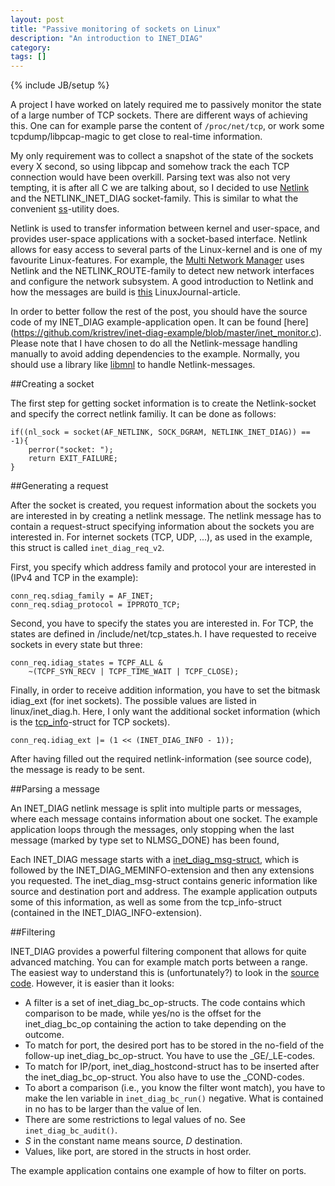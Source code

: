 ```yaml
---
layout: post
title: "Passive monitoring of sockets on Linux"
description: "An introduction to INET_DIAG"
category: 
tags: []
---
```

{% include JB/setup %}

A project I have worked on lately required me to passively monitor the state of
a large number of TCP sockets. There are different ways of achieving this. One
can for example parse the content of `/proc/net/tcp`, or work some
tcpdump/libpcap-magic to get close to real-time information.

My only requirement was to collect a snapshot of the state of the sockets every
X second, so using libpcap and somehow track the each TCP connection would have
been overkill. Parsing text was also not very tempting, it is after all C we are
talking about, so I decided to use [Netlink](http://linux.die.net/man/7/netlink)
and the NETLINK_INET_DIAG socket-family. This is similar to what the convenient
[ss](http://linux.die.net/man/8/ss)-utility does. 

Netlink is used to transfer information between kernel and user-space, and
provides user-space applications with a socket-based interface.  Netlink allows
for easy access to several parts of the Linux-kernel and is one of my favourite
Linux-features. For example, the [Multi Network
Manager](https://github.com/kristrev/multi) uses Netlink and the
NETLINK_ROUTE-family to detect new network interfaces and configure the network
subsystem. A good introduction to Netlink and how the messages are build is
[this](http://www.linuxjournal.com/article/7356) LinuxJournal-article.

In order to better follow the rest of the post, you should have the source code
of my INET_DIAG example-application open. It can be found [here]
(https://github.com/kristrev/inet-diag-example/blob/master/inet_monitor.c).
Please note that I have chosen to do all the Netlink-message handling manually
to avoid adding dependencies to the example. Normally, you should use a library
like [libmnl](http://netfilter.org/projects/libmnl/) to handle Netlink-messages.

##Creating a socket

The first step for getting socket information is to create the Netlink-socket
and specify the correct netlink familiy. It can be done as follows:

    if((nl_sock = socket(AF_NETLINK, SOCK_DGRAM, NETLINK_INET_DIAG)) == -1){
        perror("socket: ");
        return EXIT_FAILURE;
    }


##Generating a request

After the socket is created, you request information about the sockets you are
interested in by creating a netlink message. The netlink message has to contain
a request-struct specifying information about the sockets you are interested in.
For internet sockets (TCP, UDP, ...), as used in the example, this struct is
called `inet_diag_req_v2`.

First, you specify which address family and protocol your are interested in
(IPv4 and TCP in the example):

    conn_req.sdiag_family = AF_INET;
    conn_req.sdiag_protocol = IPPROTO_TCP;

Second, you have to specify the states you are interested in. For TCP, the
states are defined in /include/net/tcp_states.h. I have requested to receive
sockets in every state but three:

    conn_req.idiag_states = TCPF_ALL & 
        ~(TCPF_SYN_RECV | TCPF_TIME_WAIT | TCPF_CLOSE);

Finally, in order to receive addition information, you have to set the bitmask
idiag_ext (for inet sockets). The possible values are listed in
linux/inet_diag.h. Here, I only want the additional socket information (which is
the
[tcp_info](http://lxr.free-electrons.com/source/include/uapi/linux/tcp.h#L148)-struct
for TCP sockets).

    conn_req.idiag_ext |= (1 << (INET_DIAG_INFO - 1));

After having filled out the required netlink-information (see source code), the
message is ready to be sent.

##Parsing a message

An INET_DIAG netlink message is split into multiple parts or messages, where
each message contains information about one socket. The example application
loops through the messages, only stopping when the last message (marked by type
set to  NLMSG_DONE) has been found,

Each INET_DIAG message starts with a
[inet_diag_msg-struct](http://lxr.free-electrons.com/source/include/uapi/linux/inet_diag.h),
which is followed by the INET_DIAG_MEMINFO-extension and then any extensions you
requested. The inet_diag_msg-struct contains generic information like source and
destination port and address. The example application outputs some of this
information, as well as some from the tcp_info-struct (contained in the
INET_DIAG_INFO-extension).

##Filtering

INET_DIAG provides a powerful filtering component that allows for quite advanced
matching. You can for example match ports between a range. The easiest way to
understand this is (unfortunately?) to look in the [source
code](http://lxr.free-electrons.com/source/net/ipv4/inet_diag.c#396).  However,
it is easier than it looks:

* A filter is a set of inet_diag_bc_op-structs. The code contains which
  comparison to be made, while yes/no is the offset for the inet_diag_bc_op
  containing the action to take depending on the outcome.
* To match for port, the desired port has to be stored in the no-field of the
  follow-up inet_diag_bc_op-struct. You have to use the _GE/_LE-codes.
* To match for IP/port, inet_diag_hostcond-struct has to be inserted after the
  inet_diag_bc_op-struct. You also have to use the _COND-codes.
* To abort a comparison (i.e., you know the filter wont match), you have to make
  the len variable in `inet_diag_bc_run()` negative. What is contained in no has
  to be larger than the value of len.
* There are some restrictions to legal values of no. See `inet_diag_bc_audit()`.
* _S_ in the constant name means source, _D_ destination. 
* Values, like port, are stored in the structs in host order.

The example application contains one example of how to filter on ports.
